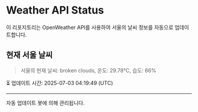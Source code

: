 
# Weather API Status

이 리포지토리는 OpenWeather API를 사용하여 서울의 날씨 정보를 자동으로 업데이트합니다.

## 현재 서울 날씨
> 서울의 현재 날씨: broken clouds, 온도: 29.78°C, 습도: 66%

⏳ 업데이트 시간: 2025-07-03 04:19:49 (UTC)

---
자동 업데이트 봇에 의해 관리됩니다.

